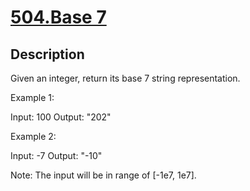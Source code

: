 # [504.Base 7](https://leetcode.com/problems/base-7/)
        
## Description
        
Given an integer, return its base 7 string representation.

Example 1:

Input: 100
Output: "202"



Example 2:

Input: -7
Output: "-10"



Note:
The input will be in range of [-1e7, 1e7].
